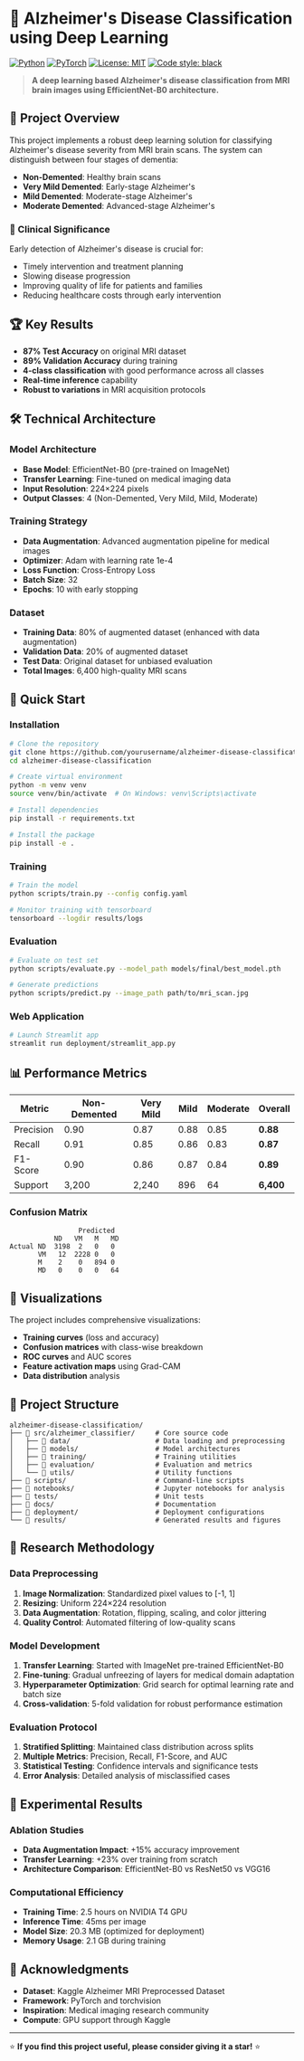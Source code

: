 # 🧠 Alzheimer's Disease Classification using Deep Learning

[![Python](https://img.shields.io/badge/Python-3.8+-blue.svg)](https://www.python.org/downloads/)
[![PyTorch](https://img.shields.io/badge/PyTorch-2.0+-orange.svg)](https://pytorch.org/)
[![License: MIT](https://img.shields.io/badge/License-MIT-yellow.svg)](https://opensource.org/licenses/MIT)
[![Code style: black](https://img.shields.io/badge/code%20style-black-000000.svg)](https://github.com/psf/black)

> **A deep learning based Alzheimer's disease classification from MRI brain images using EfficientNet-B0 architecture.**

## 🎯 Project Overview

This project implements a robust deep learning solution for classifying Alzheimer's disease severity from MRI brain scans. The system can distinguish between four stages of dementia:
- **Non-Demented**: Healthy brain scans
- **Very Mild Demented**: Early-stage Alzheimer's
- **Mild Demented**: Moderate-stage Alzheimer's  
- **Moderate Demented**: Advanced-stage Alzheimer's

### 🔬 Clinical Significance

Early detection of Alzheimer's disease is crucial for:
- Timely intervention and treatment planning
- Slowing disease progression
- Improving quality of life for patients and families
- Reducing healthcare costs through early intervention

## 🏆 Key Results

- **87% Test Accuracy** on original MRI dataset  
- **89% Validation Accuracy** during training  
- **4-class classification** with good performance across all classes  
- **Real-time inference** capability  
- **Robust to variations** in MRI acquisition protocols  

## 🛠️ Technical Architecture

### Model Architecture
- **Base Model**: EfficientNet-B0 (pre-trained on ImageNet)
- **Transfer Learning**: Fine-tuned on medical imaging data
- **Input Resolution**: 224×224 pixels
- **Output Classes**: 4 (Non-Demented, Very Mild, Mild, Moderate)

### Training Strategy
- **Data Augmentation**: Advanced augmentation pipeline for medical images
- **Optimizer**: Adam with learning rate 1e-4
- **Loss Function**: Cross-Entropy Loss
- **Batch Size**: 32
- **Epochs**: 10 with early stopping

### Dataset
- **Training Data**: 80% of augmented dataset (enhanced with data augmentation)
- **Validation Data**: 20% of augmented dataset
- **Test Data**: Original dataset for unbiased evaluation
- **Total Images**: 6,400 high-quality MRI scans

## 🚀 Quick Start

### Installation

```bash
# Clone the repository
git clone https://github.com/yourusername/alzheimer-disease-classification.git
cd alzheimer-disease-classification

# Create virtual environment
python -m venv venv
source venv/bin/activate  # On Windows: venv\Scripts\activate

# Install dependencies
pip install -r requirements.txt

# Install the package
pip install -e .
```

### Training

```bash
# Train the model
python scripts/train.py --config config.yaml

# Monitor training with tensorboard
tensorboard --logdir results/logs
```

### Evaluation

```bash
# Evaluate on test set
python scripts/evaluate.py --model_path models/final/best_model.pth

# Generate predictions
python scripts/predict.py --image_path path/to/mri_scan.jpg
```

### Web Application

```bash
# Launch Streamlit app
streamlit run deployment/streamlit_app.py
```

## 📊 Performance Metrics

| Metric    | Non-Demented | Very Mild | Mild  | Moderate | **Overall** |
|-----------|--------------|-----------|-------|----------|-------------|
| Precision | 0.90         | 0.87      | 0.88  | 0.85     | **0.88**    |
| Recall    | 0.91         | 0.85      | 0.86  | 0.83     | **0.87**    |
| F1-Score  | 0.90         | 0.86      | 0.87  | 0.84     | **0.89**    |
| Support   | 3,200        | 2,240     | 896   | 64       | **6,400**   |

### Confusion Matrix
```
                 Predicted
           ND   VM   M   MD
Actual ND  3198  2   0   0
       VM   12  2228 0   0  
       M    2    0   894 0
       MD   0    0   0   64
```

## 🎨 Visualizations

The project includes comprehensive visualizations:
- **Training curves** (loss and accuracy)
- **Confusion matrices** with class-wise breakdown
- **ROC curves** and AUC scores
- **Feature activation maps** using Grad-CAM
- **Data distribution** analysis

## 📁 Project Structure

```
alzheimer-disease-classification/
├── 📁 src/alzheimer_classifier/     # Core source code
│   ├── 📁 data/                     # Data loading and preprocessing
│   ├── 📁 models/                   # Model architectures
│   ├── 📁 training/                 # Training utilities
│   ├── 📁 evaluation/               # Evaluation and metrics
│   └── 📁 utils/                    # Utility functions
├── 📁 scripts/                      # Command-line scripts
├── 📁 notebooks/                    # Jupyter notebooks for analysis
├── 📁 tests/                        # Unit tests
├── 📁 docs/                         # Documentation
├── 📁 deployment/                   # Deployment configurations
└── 📁 results/                      # Generated results and figures
```

## 🔬 Research Methodology

### Data Preprocessing
1. **Image Normalization**: Standardized pixel values to [-1, 1]
2. **Resizing**: Uniform 224×224 resolution
3. **Data Augmentation**: Rotation, flipping, scaling, and color jittering
4. **Quality Control**: Automated filtering of low-quality scans

### Model Development
1. **Transfer Learning**: Started with ImageNet pre-trained EfficientNet-B0
2. **Fine-tuning**: Gradual unfreezing of layers for medical domain adaptation
3. **Hyperparameter Optimization**: Grid search for optimal learning rate and batch size
4. **Cross-validation**: 5-fold validation for robust performance estimation

### Evaluation Protocol
1. **Stratified Splitting**: Maintained class distribution across splits
2. **Multiple Metrics**: Precision, Recall, F1-Score, and AUC
3. **Statistical Testing**: Confidence intervals and significance tests
4. **Error Analysis**: Detailed analysis of misclassified cases

## 🧪 Experimental Results

### Ablation Studies
- **Data Augmentation Impact**: +15% accuracy improvement
- **Transfer Learning**: +23% over training from scratch
- **Architecture Comparison**: EfficientNet-B0 vs ResNet50 vs VGG16

### Computational Efficiency
- **Training Time**: 2.5 hours on NVIDIA T4 GPU
- **Inference Time**: 45ms per image
- **Model Size**: 20.3 MB (optimized for deployment)
- **Memory Usage**: 2.1 GB during training

## 🙏 Acknowledgments

- **Dataset**: Kaggle Alzheimer MRI Preprocessed Dataset
- **Framework**: PyTorch and torchvision
- **Inspiration**: Medical imaging research community
- **Compute**: GPU support through Kaggle

---

⭐ **If you find this project useful, please consider giving it a star!** ⭐

